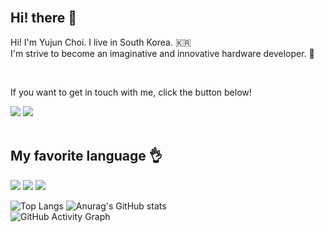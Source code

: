 

<br/>
<div align="left">
  <h2>Hi! there 👋</h2>
  <p>Hi! I'm Yujun Choi. I live in South Korea. 🇰🇷
    <br>
    I'm strive to become an imaginative and innovative hardware developer. 🌱</p>
  <br>
  <p>If you want to get in touch with me, click the button below!</p>
  <a href="mailto:dmddkslek0@gmail.com"><img src="https://img.shields.io/badge/Gmail-D14836?style=for-the-badge&logo=gmail&logoColor=white&link=mailto:dmddkslek0@gmail.com"/></a>
  <a href="https://www.instagram.com/dbwnsx_"><img src="https://img.shields.io/badge/Instagram-%23E4405F.svg?style=for-the-badge&logo=Instagram&logoColor=white&link=https://www.instagram.com/youn_nce"/></a>
</div>
<br>
<h2 align="left">
  My favorite language 👌
</h2>
<div align="left">
  <img src="https://img.shields.io/badge/c-A8B9CC?style=for-the-badge&logo=c&logoColor=white">
  <img src="https://img.shields.io/badge/c++-00599C?style=for-the-badge&logo=cplusplus&logoColor=white">
  <img src="https://img.shields.io/badge/node.js-339933?style=for-the-badge&logo=Node.js&logoColor=white">
</div>
    <div align="left">

![Top Langs](https://github-readme-stats.vercel.app/api/top-langs/?username=jjojun&layout=compact&theme=dark)
![Anurag's GitHub stats](https://github-readme-stats.vercel.app/api?username=jjojun&show_icons=true&theme=dark)
  <br>
  <img src="https://github-readme-activity-graph.vercel.app/graph?username=jjojun&theme=github-compact&height=250" alt="GitHub Activity Graph">
</div>
<br/>

